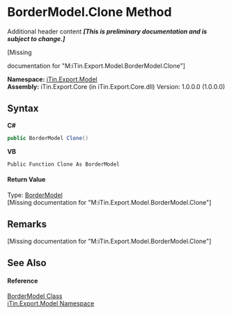 # BorderModel.Clone Method 
Additional header content _**\[This is preliminary documentation and is subject to change.\]**_

\[Missing <summary> documentation for "M:iTin.Export.Model.BorderModel.Clone"\]

**Namespace:**&nbsp;<a href="ef57ffcc-e95e-b212-5a46-9aa6f5a3511f">iTin.Export.Model</a><br />**Assembly:**&nbsp;iTin.Export.Core (in iTin.Export.Core.dll) Version: 1.0.0.0 (1.0.0.0)

## Syntax

**C#**<br />
``` C#
public BorderModel Clone()
```

**VB**<br />
``` VB
Public Function Clone As BorderModel
```


#### Return Value
Type: <a href="04b726f1-3702-1320-afb3-9b21f7a89f67">BorderModel</a><br />\[Missing <returns> documentation for "M:iTin.Export.Model.BorderModel.Clone"\]

## Remarks
\[Missing <remarks> documentation for "M:iTin.Export.Model.BorderModel.Clone"\]

## See Also


#### Reference
<a href="04b726f1-3702-1320-afb3-9b21f7a89f67">BorderModel Class</a><br /><a href="ef57ffcc-e95e-b212-5a46-9aa6f5a3511f">iTin.Export.Model Namespace</a><br />